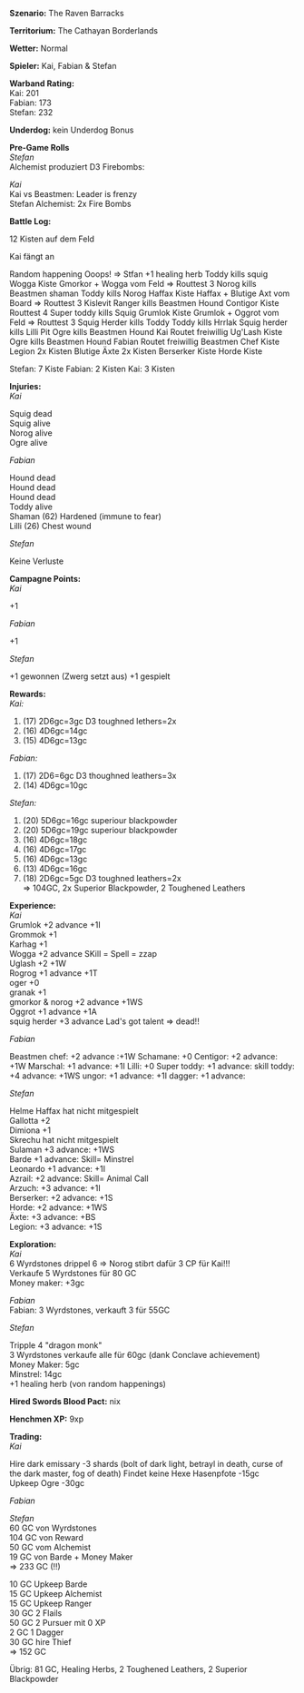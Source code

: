 **Szenario:** The Raven Barracks

**Territorium:** The Cathayan Borderlands  

**Wetter:** Normal  

**Spieler:** Kai, Fabian & Stefan

**Warband Rating:**  
Kai: 201    
Fabian: 173    
Stefan: 232     

**Underdog:** kein Underdog Bonus   

**Pre-Game Rolls**  
*Stefan*  
Alchemist produziert D3 Firebombs:

*Kai*  
Kai vs Beastmen: Leader is frenzy  
Stefan Alchemist: 2x Fire Bombs



**Battle Log:**  

12 Kisten auf dem Feld

Kai fängt an

Random happening Ooops! => Stfan +1 healing herb
Toddy kills squig
Wogga Kiste
Gmorkor + Wogga vom Feld => Routtest 3
Norog kills Beastmen shaman
Toddy kills Norog
Haffax Kiste
Haffax + Blutige Axt vom Board => Routtest 3
Kislevit Ranger kills Beastmen Hound
Contigor Kiste Routtest 4
Super toddy kills Squig
Grumlok Kiste
Grumlok + Oggrot vom Feld => Routtest 3
Squig Herder kills Toddy
Toddy kills Hrrlak
Squig herder kills Lilli
Pit Ogre kills Beastmen Hound
Kai Routet freiwillig
Ug'Lash Kiste
Ogre kills Beastmen Hound
Fabian Routet freiwillig
Beastmen Chef Kiste
Legion 2x Kisten
Blutige Äxte 2x Kisten
Berserker Kiste
Horde Kiste

Stefan: 7 Kiste
Fabian: 2 Kisten
Kai: 3 Kisten


**Injuries:**  
*Kai*  

Squig dead  
Squig alive  
Norog alive  
Ogre alive  

*Fabian*  

Hound dead  
Hound dead  
Hound dead  
Toddy alive  
Shaman (62) Hardened (immune to fear)  
Lilli (26) Chest wound  

*Stefan*  

Keine Verluste  

**Campagne Points:**  
*Kai*  

+1

*Fabian*  

+1

*Stefan*  

+1 gewonnen (Zwerg setzt aus)
+1 gespielt

**Rewards:**  
*Kai:*  

1. (17) 2D6gc=3gc D3 toughned lethers=2x
2. (16) 4D6gc=14gc
3. (15) 4D6gc=13gc

*Fabian:*  

1. (17) 2D6=6gc D3 thoughned leathers=3x  
2. (14) 4D6gc=10gc

*Stefan:*  
1. (20) 5D6gc=16gc superiour blackpowder  
2. (20) 5D6gc=19gc superiour blackpowder  
3. (16) 4D6gc=18gc  
4. (16) 4D6gc=17gc  
5. (16) 4D6gc=13gc  
6. (13) 4D6gc=16gc  
7. (18) 2D6gc=5gc D3 toughned leathers=2x  
=> 104GC, 2x Superior Blackpowder, 2 Toughened Leathers  

**Experience:**  
*Kai*   
Grumlok +2 advance +1I  
Grommok +1  
Karhag +1  
Wogga +2 advance SKill = Spell = zzap  
Uglash +2 +1W  
Rogrog +1 advance +1T  
oger +0  
granak +1  
gmorkor & norog +2 advance +1WS  
Oggrot +1 advance +1A  
squig herder +3 advance Lad's got talent => dead!!  

*Fabian*   

Beastmen chef: +2 advance :+1W
Schamane: +0
Centigor: +2 advance: +1W
Marschal: +1 advance: +1I
Lilli: +0
Super toddy: +1 advance: skill
toddy: +4 advance: +1WS
ungor: +1 advance: +1I
dagger: +1 advance: 

*Stefan*   

Helme Haffax hat nicht mitgespielt  
Gallotta +2  
Dimiona +1   
Skrechu hat nicht mitgespielt   
Sulaman +3 advance: +1WS  
Barde +1 advance: Skill= Minstrel  
Leonardo +1 advance: +1I  
Azrail: +2 advance: Skill= Animal Call  
Arzuch: +3 advance: +1I  
Berserker: +2 advance: +1S  
Horde: +2 advance: +1WS  
Äxte: +3 advance: +BS  
Legion: +3 advance: +1S  

**Exploration:**  
*Kai*  
6 Wyrdstones  drippel 6 => Norog stibrt dafür 3 CP für Kai!!!  
Verkaufe 5 Wyrdstones für 80 GC  
Money maker: +3gc

*Fabian*  
Fabian: 3 Wyrdstones, verkauft 3 für 55GC  

*Stefan*  

Tripple 4 "dragon monk"  
3 Wyrdstones verkaufe alle für 60gc (dank Conclave achievement)    
Money Maker: 5gc  
Minstrel: 14gc  
+1 healing herb (von random happenings)

**Hired Swords Blood Pact:**
nix

**Henchmen XP:**
9xp

**Trading:**  
*Kai*  

Hire dark emissary -3 shards (bolt of dark light, betrayl in death, curse of the dark master, fog of death)
Findet keine Hexe
Hasenpfote -15gc  
Upkeep Ogre -30gc

*Fabian*  

*Stefan*   
60 GC von Wyrdstones  
104 GC von Reward  
50 GC vom Alchemist  
19 GC von Barde + Money Maker  
 => 233 GC (!!)  

10 GC Upkeep Barde  
15 GC Upkeep Alchemist    
15 GC Upkeep Ranger  
30 GC 2 Flails  
50 GC 2 Pursuer mit 0 XP    
 2 GC 1 Dagger  
30 GC hire Thief  
=> 152 GC

Übrig: 81 GC, Healing Herbs, 2 Toughened Leathers, 2 Superior Blackpowder  
